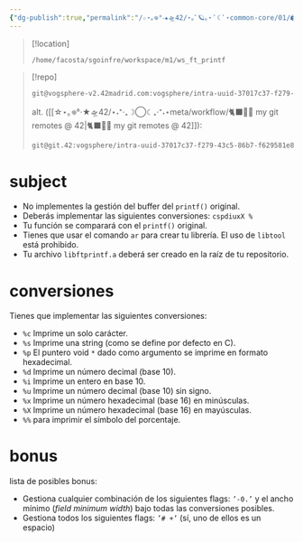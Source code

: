 ```yaml
---
{"dg-publish":true,"permalink":"/☆⋆｡𖦹°‧★🛸42/⋆｡ﾟ🪐｡⋆ ﾟ☾ ﾟ⋆common-core/01/🖨ft_printf/🖨ft_printf/","tags":["42madrid","c","common-core","milestone1"]}
---
```




>[!location]
> ```
> /home/facosta/sgoinfre/workspace/m1/ws_ft_printf
> ```


>[!repo]
>```sh
>git@vogsphere-v2.42madrid.com:vogsphere/intra-uuid-37017c37-f279-43c5-86b7-f629581e8a9b-6259240-facosta
>```
>alt. ([[☆⋆｡𖦹°‧★🛸42/⋆˖⁺‧₊☽◯☾₊‧⁺˖⋆meta/workflow/🐈‍⬛🐙🚀 my git remotes @ 42\|🐈‍⬛🐙🚀 my git remotes @ 42]]):
>```sh
>git@git.42:vogsphere/intra-uuid-37017c37-f279-43c5-86b7-f629581e8a9b-6259240-facosta
>```


# subject
- No implementes la gestión del buffer del `printf()` original.
- Deberás implementar las siguientes conversiones: `cspdiuxX %`
- Tu función se comparará con el `printf()` original.
- Tienes que usar el comando `ar` para crear tu librería. El uso de `libtool` está prohibido.
- Tu archivo `libftprintf.a` deberá ser creado en la raíz de tu repositorio.
# conversiones
Tienes que implementar las siguientes conversiones:
- `%c` Imprime un solo carácter.
- `%s` Imprime una string (como se define por defecto en C).
- `%p` El puntero void `*` dado como argumento se imprime en formato hexadecimal.
- `%d` Imprime un número decimal (base 10).
- `%i` Imprime un entero en base 10.
- `%u` Imprime un número decimal (base 10) sin signo.
- `%x` Imprime un número hexadecimal (base 16) en minúsculas.
- `%X` Imprime un número hexadecimal (base 16) en mayúsculas.
- `%%` para imprimir el símbolo del porcentaje.
# bonus

lista de posibles bonus:
- Gestiona cualquier combinación de los siguientes flags: `’-0.’` y el ancho mínimo (*field minimum width*) bajo todas las conversiones posibles.
- Gestiona todos los siguientes flags: `’# +’` (sí, uno de ellos es un espacio)